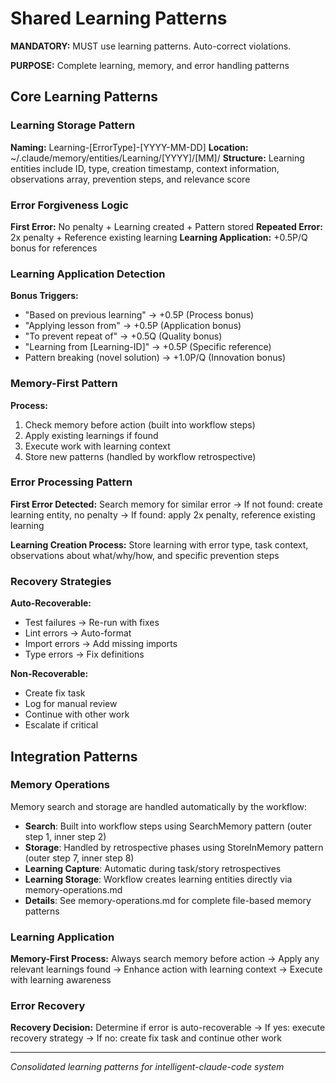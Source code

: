 # Shared Learning Patterns

**MANDATORY:** MUST use learning patterns. Auto-correct violations.

**PURPOSE:** Complete learning, memory, and error handling patterns

## Core Learning Patterns

### Learning Storage Pattern
**Naming:** Learning-[ErrorType]-[YYYY-MM-DD]
**Location:** ~/.claude/memory/entities/Learning/[YYYY]/[MM]/
**Structure:** Learning entities include ID, type, creation timestamp, context information, observations array, prevention steps, and relevance score

### Error Forgiveness Logic
**First Error:** No penalty + Learning created + Pattern stored
**Repeated Error:** 2x penalty + Reference existing learning
**Learning Application:** +0.5P/Q bonus for references

### Learning Application Detection
**Bonus Triggers:**
- "Based on previous learning" → +0.5P (Process bonus)
- "Applying lesson from" → +0.5P (Application bonus)
- "To prevent repeat of" → +0.5Q (Quality bonus)
- "Learning from [Learning-ID]" → +0.5P (Specific reference)
- Pattern breaking (novel solution) → +1.0P/Q (Innovation bonus)

### Memory-First Pattern
**Process:**
1. Check memory before action (built into workflow steps)
2. Apply existing learnings if found
3. Execute work with learning context
4. Store new patterns (handled by workflow retrospective)

### Error Processing Pattern
**First Error Detected:** Search memory for similar error → If not found: create learning entity, no penalty → If found: apply 2x penalty, reference existing learning

**Learning Creation Process:** Store learning with error type, task context, observations about what/why/how, and specific prevention steps

### Recovery Strategies
**Auto-Recoverable:**
- Test failures → Re-run with fixes
- Lint errors → Auto-format  
- Import errors → Add missing imports
- Type errors → Fix definitions

**Non-Recoverable:**
- Create fix task
- Log for manual review
- Continue with other work
- Escalate if critical

## Integration Patterns

### Memory Operations
Memory search and storage are handled automatically by the workflow:
- **Search**: Built into workflow steps using SearchMemory pattern (outer step 1, inner step 2)
- **Storage**: Handled by retrospective phases using StoreInMemory pattern (outer step 7, inner step 8)
- **Learning Capture**: Automatic during task/story retrospectives
- **Learning Storage**: Workflow creates learning entities directly via memory-operations.md
- **Details**: See memory-operations.md for complete file-based memory patterns

### Learning Application
**Memory-First Process:** Always search memory before action → Apply any relevant learnings found → Enhance action with learning context → Execute with learning awareness

### Error Recovery
**Recovery Decision:** Determine if error is auto-recoverable → If yes: execute recovery strategy → If no: create fix task and continue other work

---
*Consolidated learning patterns for intelligent-claude-code system*